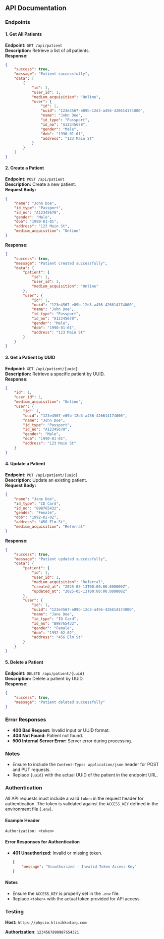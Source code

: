 ## API Documentation

### Endpoints

#### 1. Get All Patients
**Endpoint:** `GET /api/patient`  
**Description:** Retrieve a list of all patients.  
**Response:**
```json
{
    "success": true,
    "message": "Patient successfully",
    "data": [
        {
            "id": 1,
            "user_id": 1,
            "medium_acquisition": "Online",
            "user": {
                "id": 1,
                "uuid": "123e4567-e89b-12d3-a456-426614174000",
                "name": "John Doe",
                "id_type": "Passport",
                "id_no": "A12345678",
                "gender": "Male",
                "dob": "1990-01-01",
                "address": "123 Main St"
            }
        }
    ]
}
```

#### 2. Create a Patient
**Endpoint:** `POST /api/patient`  
**Description:** Create a new patient.  
**Request Body:**
```json
{
    "name": "John Doe",
    "id_type": "Passport",
    "id_no": "A12345678",
    "gender": "Male",
    "dob": "1990-01-01",
    "address": "123 Main St",
    "medium_acquisition": "Online"
}
```
**Response:**
```json
{
    "success": true,
    "message": "Patient created successfully",
    "data": {
        "patient": {
            "id": 1,
            "user_id": 1,
            "medium_acquisition": "Online"
        },
        "user": {
            "id": 1,
            "uuid": "123e4567-e89b-12d3-a456-426614174000",
            "name": "John Doe",
            "id_type": "Passport",
            "id_no": "A12345678",
            "gender": "Male",
            "dob": "1990-01-01",
            "address": "123 Main St"
        }
    }
}
```

#### 3. Get a Patient by UUID
**Endpoint:** `GET /api/patient/{uuid}`  
**Description:** Retrieve a specific patient by UUID.  
**Response:**
```json
{
    "id": 1,
    "user_id": 1,
    "medium_acquisition": "Online",
    "user": {
        "id": 1,
        "uuid": "123e4567-e89b-12d3-a456-426614174000",
        "name": "John Doe",
        "id_type": "Passport",
        "id_no": "A12345678",
        "gender": "Male",
        "dob": "1990-01-01",
        "address": "123 Main St"
    }
}
```

#### 4. Update a Patient
**Endpoint:** `PUT /api/patient/{uuid}`  
**Description:** Update an existing patient.  
**Request Body:**
```json
{
    "name": "Jane Doe",
    "id_type": "ID Card",
    "id_no": "B98765432",
    "gender": "Female",
    "dob": "1992-02-02",
    "address": "456 Elm St",
    "medium_acquisition": "Referral"
}
```
**Response:**
```json
{
    "success": true,
    "message": "Patient updated successfully",
    "data": {
        "patient": {
            "id": 1,
            "user_id": 1,
            "medium_acquisition": "Referral",
            "created_at": "2025-05-13T00:00:00.000000Z",
            "updated_at": "2025-05-13T00:00:00.000000Z"
        },
        "user": {
            "id": 1,
            "uuid": "123e4567-e89b-12d3-a456-426614174000",
            "name": "Jane Doe",
            "id_type": "ID Card",
            "id_no": "B98765432",
            "gender": "Female",
            "dob": "1992-02-02",
            "address": "456 Elm St"
        }
    }
}
```

#### 5. Delete a Patient
**Endpoint:** `DELETE /api/patient/{uuid}`  
**Description:** Delete a patient by UUID.  
**Response:**
```json
{
    "success": true,
    "message": "Patient deleted successfully"
}
```

### Error Responses
- **400 Bad Request:** Invalid input or UUID format.
- **404 Not Found:** Patient not found.
- **500 Internal Server Error:** Server error during processing.

### Notes
- Ensure to include the `Content-Type: application/json` header for POST and PUT requests.
- Replace `{uuid}` with the actual UUID of the patient in the endpoint URL.


### Authentication

All API requests must include a valid `token` in the request header for authentication. The token is validated against the `ACCESS_KEY` defined in the environment file (`.env`).

#### Example Header
```http
Authorization: <token>
```

#### Error Responses for Authentication
- **401 Unauthorized:** Invalid or missing token.
  ```json
  {
      "message": "Unauthorized - Invalid Token Access Key"
  }
  ```

#### Notes
- Ensure the `ACCESS_KEY` is properly set in the `.env` file.
- Replace `<token>` with the actual token provided for API access.



### Testing

**Host:** `https://physio.klinikkoding.com`

**Authorization:** `1234567890987654321`